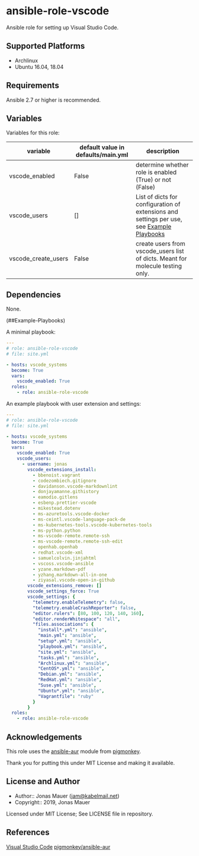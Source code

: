 # ansible-role-vscode

Ansible role for setting up Visual Studio Code.

## Supported Platforms

* Archlinux
* Ubuntu 16.04, 18.04

## Requirements

Ansible 2.7 or higher is recommended.

## Variables

Variables for this role:

| variable | default value in defaults/main.yml | description |
| -------- | ---------------------------------- | ----------- |
| vscode_enabled | False | determine whether role is enabled (True) or not (False) |
| vscode_users | [] | List of dicts for configuration of extensions and settings per use, see [Example Playbooks](##Example-Playbooks) |
| vscode_create_users | False | create users from vscode_users list of dicts. Meant for molecule testing only. |

## Dependencies

None.

(##Example-Playbooks)

A minimal playbook:

```yaml
---
# role: ansible-role-vscode
# file: site.yml

- hosts: vscode_systems
  become: True
  vars:
    vscode_enabled: True
  roles:
    - role: ansible-role-vscode
```

An example playbook with user extension and settings:

```yaml
---
# role: ansible-role-vscode
# file: site.yml

- hosts: vscode_systems
  become: True
  vars:
    vscode_enabled: True
    vscode_users:
      - username: jonas
        vscode_extensions_install:
          - bbenoist.vagrant
          - codezombiech.gitignore
          - davidanson.vscode-markdownlint
          - donjayamanne.githistory
          - eamodio.gitlens
          - esbenp.prettier-vscode
          - mikestead.dotenv
          - ms-azuretools.vscode-docker
          - ms-ceintl.vscode-language-pack-de
          - ms-kubernetes-tools.vscode-kubernetes-tools
          - ms-python.python
          - ms-vscode-remote.remote-ssh
          - ms-vscode-remote.remote-ssh-edit
          - openhab.openhab
          - redhat.vscode-xml
          - samuelcolvin.jinjahtml
          - vscoss.vscode-ansible
          - yzane.markdown-pdf
          - yzhang.markdown-all-in-one
          - ziyasal.vscode-open-in-github
        vscode_extensions_remove: []
        vscode_settings_force: True
        vscode_settings: {
          "telemetry.enableTelemetry": false,
          "telemetry.enableCrashReporter": false,
          "editor.rulers": [80, 100, 120, 140, 160],
          "editor.renderWhitespace": "all",
          "files.associations": {
            "install*.yml": "ansible",
            "main.yml": "ansible",
            "setup*.yml": "ansible",
            "playbook.yml": "ansible",
            "site.yml": "ansible",
            "tasks.yml": "ansible",
            "Archlinux.yml": "ansible",
            "CentOS*.yml": "ansible",
            "Debian.yml": "ansible",
            "RedHat.yml": "ansible",
            "Suse.yml": "ansible",
            "Ubuntu*.yml": "ansible",
            "Vagrantfile": "ruby"
          }
        }
  roles:
    - role: ansible-role-vscode
```

## Acknowledgements

This role uses the [ansible-aur](https://github.com/pigmonkey/ansible-aur) module from [pigmonkey](https://github.com/pigmonkey).

Thank you for putting this under MIT License and making it available.

## License and Author

* Author:: Jonas Mauer (<jam@kabelmail.net>)
* Copyright:: 2019, Jonas Mauer

Licensed under MIT License;
See LICENSE file in repository.

## References

[Visual Studio Code](https://code.visualstudio.com/docs/editor/command-line)
[pigmonkey/ansible-aur](https://github.com/pigmonkey/ansible-aur)
